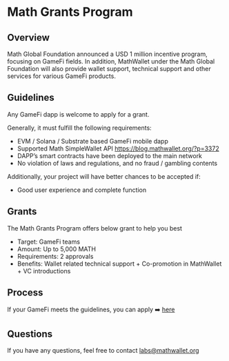 # Math Grants Program

## Overview

Math Global Foundation announced a USD 1 million incentive program, focusing on GameFi fields. In addition, MathWallet under the Math Global Foundation will also provide wallet support, technical support and other services for various GameFi products.

## Guidelines

Any GameFi dapp is welcome to apply for a grant.

Generally, it must fulfill the following requirements:

- EVM / Solana / Substrate based GameFi mobile dapp
- Supported Math SimpleWallet API https://blog.mathwallet.org/?p=3372
- DAPP’s smart contracts have been deployed to the main network
- No violation of laws and regulations, and no fraud / gambling contents

Additionally, your project will have better chances to be accepted if:

- Good user experience and complete function

## Grants

The Math Grants Program offers below grant to help you best

- Target: GameFi teams
- Amount: Up to 5,000 MATH
- Requirements: 2 approvals
- Benefits: Wallet related technical support + Co-promotion in MathWallet + VC introductions

## Process

If your GameFi meets the guidelines, you can apply ➡️ [here](https://forms.gle/7nMWwincrM6BKj269)

## Questions

If you have any questions, feel free to contact labs@mathwallet.org
